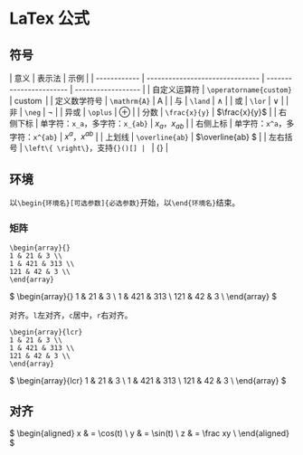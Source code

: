# LaTex 公式

## 符号

| 意义         | 表示法                          | 示例                    |
| ------------ | ------------------------------- | ----------------------- | ------------------ |
| 自定义运算符 | `\operatorname{custom}`         | $\operatorname{custom}$ |
| 定义数学符号 | `\mathrm{A}`                    | $\mathrm{A}$            |
| 与           | `\land`                         | $\land$                 |
| 或           | `\lor`                          | $\lor$                  |
| 非           | `\neg`                          | $\neg$                  |
| 异或         | `\oplus`                        | $\oplus$                |
| 分数         | `\frac{x}{y}`                   | $\frac{x}{y}$           |
| 右侧下标     | 单字符：`x_a`，多字符：`x_{ab}` | $x_a$，$x_{ab}$         |
| 右侧上标     | 单字符：`x^a`，多字符：`x^{ab}` | $x^a$，$x^{ab}$         |
| 上划线       | `\overline{ab}`                 | $\overline{ab} $        |
| 左右括号     | `\left\{ \right\}`，支持`{}()[] | `                       | $\left\{ \right\}$ |

## 环境

以`\begin{环境名}[可选参数]{必选参数}`开始，以`\end{环境名}`结束。

### 矩阵

```
\begin{array}{}
1 & 21 & 3 \\
1 & 421 & 313 \\
121 & 42 & 3 \\
\end{array}
```

$
\begin{array}{}
1 & 21 & 3 \\
1 & 421 & 313 \\
121 & 42 & 3 \\
\end{array}
$

对齐。`l`左对齐，`c`居中，`r`右对齐。

```
\begin{array}{lcr}
1 & 21 & 3 \\
1 & 421 & 313 \\
121 & 42 & 3 \\
\end{array}

```

$
\begin{array}{lcr}
1 & 21 & 3 \\
1 & 421 & 313 \\
121 & 42 & 3 \\
\end{array}
$

## 对齐

$
\begin{aligned}
x & = \cos(t) \\
y & = \sin(t) \\
z & = \frac xy \\
\end{aligned}
$
